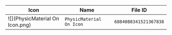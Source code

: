 | Icon | Name | File ID |
| ---  | ---  | ---     |
| ![](PhysicMaterial On Icon.png) | `PhysicMaterial On Icon` | `6884088341521367838` |
